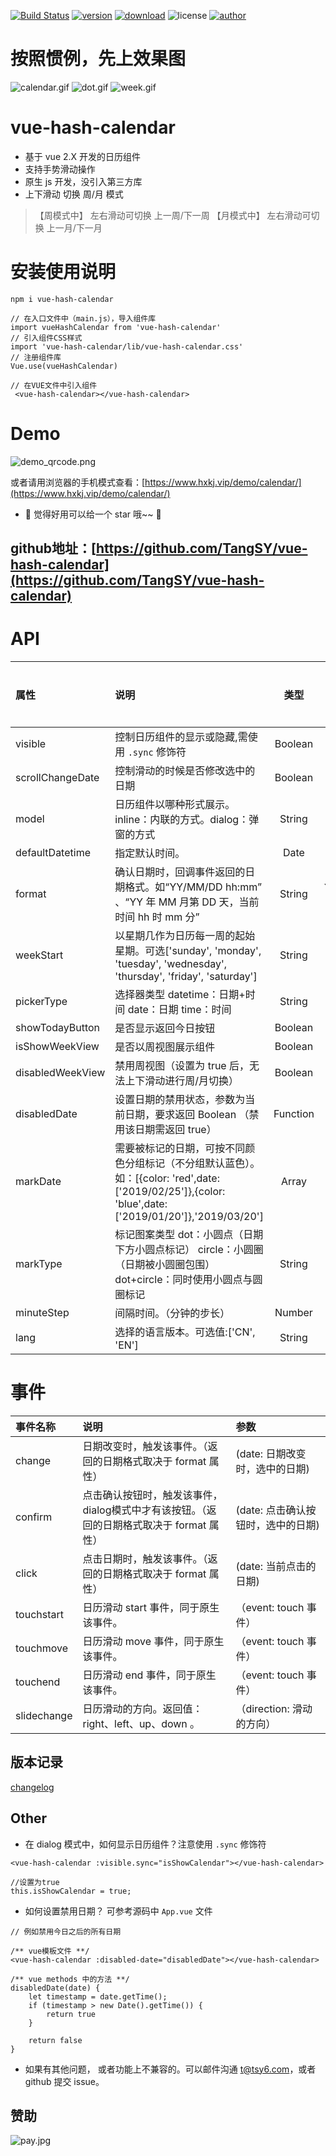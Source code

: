 [![Build Status](https://travis-ci.org/TangSY/vue-hash-calendar.svg?branch=master)](https://travis-ci.org/TangSY/vue-hash-calendar)
[![version](https://img.shields.io/npm/v/vue-hash-calendar.svg)](https://www.npmjs.com/package/vue-hash-calendar)
[![download](https://img.shields.io/npm/dt/vue-hash-calendar.svg)](https://www.npmjs.com/package/vue-hash-calendar)
![license](https://img.shields.io/badge/license-MIT-blue.svg)
[![author](https://img.shields.io/badge/author-HashTang-orange.svg)](https://www.hxkj.vip)

# 按照惯例，先上效果图

![calendar.gif](https://www.hxkj.vip/demo/calendar/calendar.gif)
![dot.gif](https://www.hxkj.vip/demo/calendar/dot.gif)
![week.gif](https://www.hxkj.vip/demo/calendar/week.gif)

# vue-hash-calendar

* 基于 vue 2.X 开发的日历组件
* 支持手势滑动操作
* 原生 js 开发，没引入第三方库
* 上下滑动 切换 周/月 模式
>【周模式中】 左右滑动可切换 上一周/下一周
 【月模式中】 左右滑动可切换 上一月/下一月
 
# 安装使用说明
  ```
npm i vue-hash-calendar
```

  ```
// 在入口文件中（main.js），导入组件库
import vueHashCalendar from 'vue-hash-calendar'
// 引入组件CSS样式
import 'vue-hash-calendar/lib/vue-hash-calendar.css'
// 注册组件库
Vue.use(vueHashCalendar)
```

  ```
  // 在VUE文件中引入组件
   <vue-hash-calendar></vue-hash-calendar>
```

# Demo

![demo_qrcode.png](https://www.hxkj.vip/demo/calendar/demo.webp)

或者请用浏览器的手机模式查看：[https://www.hxkj.vip/demo/calendar/](https://www.hxkj.vip/demo/calendar/)

* 🎉 觉得好用可以给一个 star 哦~~ 🎉

## github地址：[https://github.com/TangSY/vue-hash-calendar](https://github.com/TangSY/vue-hash-calendar) 

# API

| 属性          | 说明                                                                                                   |  类型  |  默认  | 是否必传 |
| :------------ | :------------------------------------------------------------------- | :----: | :----: | :------: |
| visible      | 控制日历组件的显示或隐藏,需使用 `.sync` 修饰符                    |   Boolean   |   false   |    否    |
| scrollChangeDate      | 控制滑动的时候是否修改选中的日期                    |   Boolean   |   true   |    否    |
| model      | 日历组件以哪种形式展示。inline：内联的方式。dialog：弹窗的方式                                                            |   String   |   inline   |    否    |
| defaultDatetime| 指定默认时间。                                                  |   Date   |   当前时间   |    否    |
| format       | 确认日期时，回调事件返回的日期格式。如“YY/MM/DD hh:mm” 、“YY 年 MM 月第 DD 天，当前时间 hh 时 mm 分”       |   String     |  YY/MM/DD hh:mm   |    否    |
| weekStart      | 以星期几作为日历每一周的起始星期。可选['sunday', 'monday', 'tuesday', 'wednesday', 'thursday', 'friday', 'saturday']          |   String     | sunday |    否    |
| pickerType  | 选择器类型 datetime：日期+时间   date：日期   time：时间                                                            |   String      | datetime |    否    |
| showTodayButton    | 是否显示返回今日按钮                                                         |   Boolean    |   true    |    否    |
| isShowWeekView    | 是否以周视图展示组件                                                         |   Boolean    |   false    |    否    |
| disabledWeekView    | 禁用周视图（设置为 true 后，无法上下滑动进行周/月切换）                         |   Boolean    |   false    |    否    |
| disabledDate    | 设置日期的禁用状态，参数为当前日期，要求返回 Boolean   （禁用该日期需返回 true）                    |   Function     |   ---    |    否    |
| markDate | 需要被标记的日期，可按不同颜色分组标记（不分组默认蓝色）。如：[{color: 'red',date: ['2019/02/25']},{color: 'blue',date: ['2019/01/20']},'2019/03/20']          |   Array     |  []  |    否    |
| markType  | 标记图案类型 dot：小圆点（日期下方小圆点标记）   circle：小圆圈（日期被小圆圈包围）   dot+circle：同时使用小圆点与圆圈标记    |   String      | dot |    否    |
| minuteStep  | 间隔时间。（分钟的步长）    |   Number      | 1 |    否    |
| lang  | 选择的语言版本。可选值:['CN', 'EN']    |   String      | CN |    否    |

# 事件

| 事件名称          | 说明                                                                                  | 参数         |         
| :------------ | :-----------------------------------------------------------------------------------------| :----------------------------------------- |           
| change | 日期改变时，触发该事件。（返回的日期格式取决于 format 属性）                                     |   (date: 日期改变时，选中的日期)           |       
| confirm | 点击确认按钮时，触发该事件，dialog模式中才有该按钮。（返回的日期格式取决于 format 属性）        |   (date: 点击确认按钮时，选中的日期)           |                                   
| click | 点击日期时，触发该事件。（返回的日期格式取决于 format 属性）                                      |   (date: 当前点击的日期)           |    
| touchstart | 日历滑动 start 事件，同于原生该事件。                                                        |  （event: touch 事件）           |
| touchmove | 日历滑动 move 事件，同于原生该事件。                                                          |  （event: touch 事件）          |
| touchend | 日历滑动 end 事件，同于原生该事件。                                                            |  （event: touch 事件）            |
| slidechange |  日历滑动的方向。返回值：right、left、up、down 。                                           |  （direction: 滑动的方向）            |                                               

## 版本记录

[changelog](https://github.com/TangSY/vue-hash-calendar/blob/travis_build/CHANGELOG.md)

## Other

* 在 dialog 模式中，如何显示日历组件？注意使用 `.sync` 修饰符
```
<vue-hash-calendar :visible.sync="isShowCalendar"></vue-hash-calendar>

//设置为true
this.isShowCalendar = true;
```
* 如何设置禁用日期？ 可参考源码中 `App.vue` 文件
```
// 例如禁用今日之后的所有日期

/** vue模板文件 **/
<vue-hash-calendar :disabled-date="disabledDate"></vue-hash-calendar>

/** vue methods 中的方法 **/
disabledDate(date) {
    let timestamp = date.getTime();
    if (timestamp > new Date().getTime()) {
        return true
    }

    return false
}
```


* 如果有其他问题， 或者功能上不兼容的。可以邮件沟通 t@tsy6.com，或者 github 提交 issue。

## 赞助

![pay.jpg](https://www.hxkj.vip/demo/calendar/pay.jpg)

